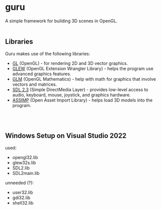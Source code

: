 # guru
A simple framework for building 3D scenes in OpenGL.
<br>
<br>
## Libraries
Guru makes use of the following libraries:
- [GL](https://www.opengl.org/) (OpenGL) - for rendering 2D and 3D vector graphics.
- [GLEW](https://github.com/nigels-com/glew) (OpenGL Extension Wrangler Library) - helps the program use advanced graphics features.
- [GLM](https://github.com/g-truc/glm) (OpenGL Mathematics) - help with math for graphics that involve vectors and matrices.
- [SDL 2.3](https://github.com/libsdl-org/SDL/releases/tag/release-2.30.1) (Simple DirectMedia Layer) - provides low-level access to audio, keyboard, mouse, joystick, and graphics hardware.
- [ASSIMP](https://github.com/assimp/assimp) (Open Asset Import Library) - helps load 3D models into the program.
<br>
<br>

## Windows Setup on Visual Studio 2022
used:
- opengl32.lib
- glew32s.lib
- SDL2.lib
- SDL2main.lib

unneeded (?):
- user32.lib
- gdi32.lib
- shell32.lib
